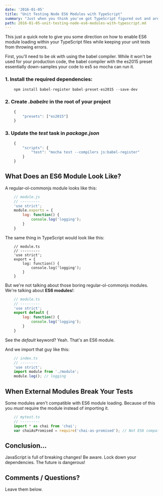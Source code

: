 ```yaml
---
date: '2016-01-05'
title: "Unit Testing Node ES6 Modules with TypeScript"
summary: "Just when you think you've got TypeScript figured out and are using es6 (es2015) module loading you discover your unit tests fail. Don't worry. It's not you, it's Mocha."
path: 2016-01-05-unit-testing-node-es6-modules-with-typescript.md
---
```

This just a quick note to give you some direction on how to enable ES6 module loading within your TypeScript files while keeping your unit tests from throwing errors.

First, you'll need to be ok with using the babel compiler. While it won't be used for your production code, the babel compiler with the es2015 preset essentially down-samples your code to es5 so mocha can run it.

### 1. Install the required dependencies:

```js
    npm install babel-register babel-preset-es2015 --save-dev
```

### 2. Create _**.babelrc**_ in the root of your project

```js
    {
        "presets": ["es2015"]
    }
```

### 3. Update the _**test**_ task in _**package.json**_

```js
    {
        "scripts": {
            "test": "mocha test --compilers js:babel-register"
        }
    }
```

## What Does an ES6 Module Look Like?

A regular-ol-commonjs module looks like this:

```js
    // module.js
    // ---------
    'use strict';
    module.exports = {
        log: function() {
            console.log('logging');
        }
    }
```

The same thing in TypeScript would look like this:

```
    // module.ts
    // ---------
    'use strict';
    export = {
        log: function() {
            console.log('logging');
        }
    }
```

But we're not talking about those boring regular-ol-commonjs modules. We're talking about **ES6 modules**!:

```js
    // module.ts
    // ---------
    'use strict';
    export default {
        log: function() {
            console.log('logging');
        }
    }
```

See the _default_ keyword? Yeah. That's an ES6 module.

And we import that guy like this:

```js
    // index.ts
    // --------
    'use strict';
    import module from './module';
    module.log(); // logging
```

## When External Modules Break Your Tests

Some modules aren't compatible with ES6 module loading. Because of this you _must_ require the module instead of importing it.

```js
    // mytest.ts
    // ---------
    import * as chai from 'chai';
    var chaiAsPromised = require('chai-as-promised'); // Not ES6 compatible
```

## Conclusion...

JavaScript is full of breaking changes! Be aware. Lock down your dependencies. The future is dangerous!

## Comments / Questions?

Leave them below.